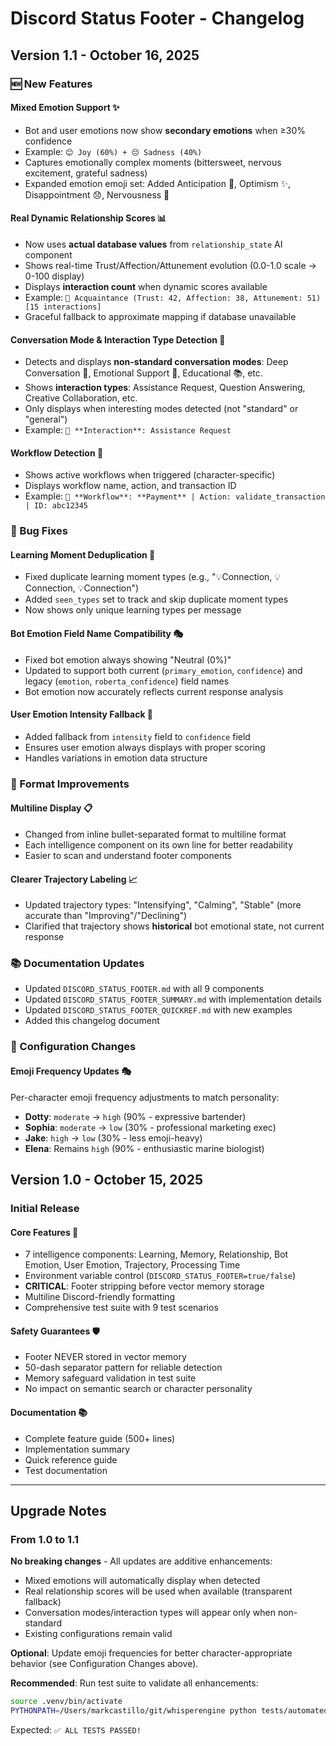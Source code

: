 # Discord Status Footer - Changelog

## Version 1.1 - October 16, 2025

### 🆕 New Features

#### **Mixed Emotion Support** ✨
- Bot and user emotions now show **secondary emotions** when ≥30% confidence
- Example: `😊 Joy (60%) + 😔 Sadness (40%)`
- Captures emotionally complex moments (bittersweet, nervous excitement, grateful sadness)
- Expanded emotion emoji set: Added Anticipation 💭, Optimism ✨, Disappointment 😞, Nervousness 😬

#### **Real Dynamic Relationship Scores** 📊
- Now uses **actual database values** from `relationship_state` AI component
- Shows real-time Trust/Affection/Attunement evolution (0.0-1.0 scale → 0-100 display)
- Displays **interaction count** when dynamic scores available
- Example: `👋 Acquaintance (Trust: 42, Affection: 38, Attunement: 51) [15 interactions]`
- Graceful fallback to approximate mapping if database unavailable

#### **Conversation Mode & Interaction Type Detection** 🎯
- Detects and displays **non-standard conversation modes**: Deep Conversation 🧠, Emotional Support 💖, Educational 📚, etc.
- Shows **interaction types**: Assistance Request, Question Answering, Creative Collaboration, etc.
- Only displays when interesting modes detected (not "standard" or "general")
- Example: `💬 **Interaction**: Assistance Request`

#### **Workflow Detection** 🔄
- Shows active workflows when triggered (character-specific)
- Displays workflow name, action, and transaction ID
- Example: `🎯 **Workflow**: **Payment** | Action: validate_transaction | ID: abc12345`

### 🐛 Bug Fixes

#### **Learning Moment Deduplication** 🔧
- Fixed duplicate learning moment types (e.g., "💡Connection, 💡Connection, 💡Connection")
- Added `seen_types` set to track and skip duplicate moment types
- Now shows only unique learning types per message

#### **Bot Emotion Field Name Compatibility** 🎭
- Fixed bot emotion always showing "Neutral (0%)"
- Updated to support both current (`primary_emotion`, `confidence`) and legacy (`emotion`, `roberta_confidence`) field names
- Bot emotion now accurately reflects current response analysis

#### **User Emotion Intensity Fallback** 💬
- Added fallback from `intensity` field to `confidence` field
- Ensures user emotion always displays with proper scoring
- Handles variations in emotion data structure

### 🎨 Format Improvements

#### **Multiline Display** 📋
- Changed from inline bullet-separated format to multiline format
- Each intelligence component on its own line for better readability
- Easier to scan and understand footer components

#### **Clearer Trajectory Labeling** 📈
- Updated trajectory types: "Intensifying", "Calming", "Stable" (more accurate than "Improving"/"Declining")
- Clarified that trajectory shows **historical** bot emotional state, not current response

### 📚 Documentation Updates

- Updated `DISCORD_STATUS_FOOTER.md` with all 9 components
- Updated `DISCORD_STATUS_FOOTER_SUMMARY.md` with implementation details
- Updated `DISCORD_STATUS_FOOTER_QUICKREF.md` with new examples
- Added this changelog document

### 🔧 Configuration Changes

#### **Emoji Frequency Updates** 🎭
Per-character emoji frequency adjustments to match personality:
- **Dotty**: `moderate` → `high` (90% - expressive bartender)
- **Sophia**: `moderate` → `low` (30% - professional marketing exec)
- **Jake**: `high` → `low` (30% - less emoji-heavy)
- **Elena**: Remains `high` (90% - enthusiastic marine biologist)

## Version 1.0 - October 15, 2025

### Initial Release

#### **Core Features** 🎯
- 7 intelligence components: Learning, Memory, Relationship, Bot Emotion, User Emotion, Trajectory, Processing Time
- Environment variable control (`DISCORD_STATUS_FOOTER=true/false`)
- **CRITICAL**: Footer stripping before vector memory storage
- Multiline Discord-friendly formatting
- Comprehensive test suite with 9 test scenarios

#### **Safety Guarantees** 🛡️
- Footer NEVER stored in vector memory
- 50-dash separator pattern for reliable detection
- Memory safeguard validation in test suite
- No impact on semantic search or character personality

#### **Documentation** 📚
- Complete feature guide (500+ lines)
- Implementation summary
- Quick reference guide
- Test documentation

---

## Upgrade Notes

### From 1.0 to 1.1

**No breaking changes** - All updates are additive enhancements:
- Mixed emotions will automatically display when detected
- Real relationship scores will be used when available (transparent fallback)
- Conversation modes/interaction types will appear only when non-standard
- Existing configurations remain valid

**Optional**: Update emoji frequencies for better character-appropriate behavior (see Configuration Changes above).

**Recommended**: Run test suite to validate all enhancements:
```bash
source .venv/bin/activate
PYTHONPATH=/Users/markcastillo/git/whisperengine python tests/automated/test_discord_status_footer.py
```

Expected: `✅ ALL TESTS PASSED!`
